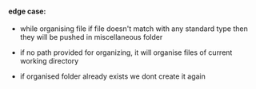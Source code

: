 #### edge case:
- while organising file if file doesn't match with any standard type then they will be pushed in miscellaneous folder

- if no path provided for organizing, it will organise files of current working directory

- if organised folder already exists we dont create it again